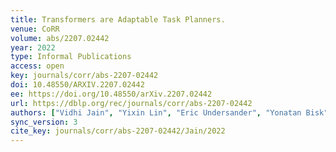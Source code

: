 ```yaml
---
title: Transformers are Adaptable Task Planners.
venue: CoRR
volume: abs/2207.02442
year: 2022
type: Informal Publications
access: open
key: journals/corr/abs-2207-02442
doi: 10.48550/ARXIV.2207.02442
ee: https://doi.org/10.48550/arXiv.2207.02442
url: https://dblp.org/rec/journals/corr/abs-2207-02442
authors: ["Vidhi Jain", "Yixin Lin", "Eric Undersander", "Yonatan Bisk", "Akshara Rai"]
sync_version: 3
cite_key: journals/corr/abs-2207-02442/Jain/2022
---
```

